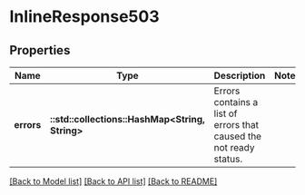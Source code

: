 # InlineResponse503

## Properties

Name | Type | Description | Notes
------------ | ------------- | ------------- | -------------
**errors** | **::std::collections::HashMap<String, String>** | Errors contains a list of errors that caused the not ready status. | 

[[Back to Model list]](../README.md#documentation-for-models) [[Back to API list]](../README.md#documentation-for-api-endpoints) [[Back to README]](../README.md)


